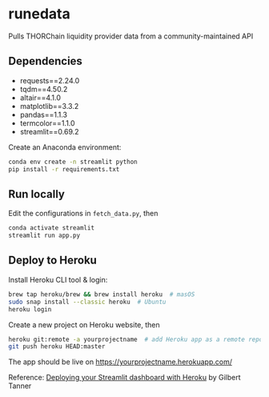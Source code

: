 # runedata

Pulls THORChain liquidity provider data from a community-maintained API

## Dependencies

* requests==2.24.0
* tqdm==4.50.2
* altair==4.1.0
* matplotlib==3.3.2
* pandas==1.1.3
* termcolor==1.1.0
* streamlit==0.69.2

Create an Anaconda environment:

```bash
conda env create -n streamlit python
pip install -r requirements.txt
```

## Run locally

Edit the configurations in `fetch_data.py`, then

```bash
conda activate streamlit
streamlit run app.py
```

## Deploy to Heroku

Install Heroku CLI tool & login:

```bash
brew tap heroku/brew && brew install heroku  # masOS
sudo snap install --classic heroku  # Ubuntu
heroku login
```

Create a new project on Heroku website, then

```bash
heroku git:remote -a yourprojectname  # add Heroku app as a remote repo
git push heroku HEAD:master
```

The app should be live on https://yourprojectname.herokuapp.com/

Reference: [Deploying your Streamlit dashboard with Heroku](https://gilberttanner.com/blog/deploying-your-streamlit-dashboard-with-heroku) by Gilbert Tanner
